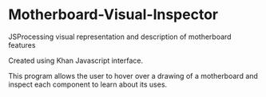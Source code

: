 # Motherboard-Visual-Inspector
JSProcessing visual representation and description of motherboard features

Created using Khan Javascript interface.

This program allows the user to hover over a drawing of a motherboard and inspect each component to learn about its uses.
